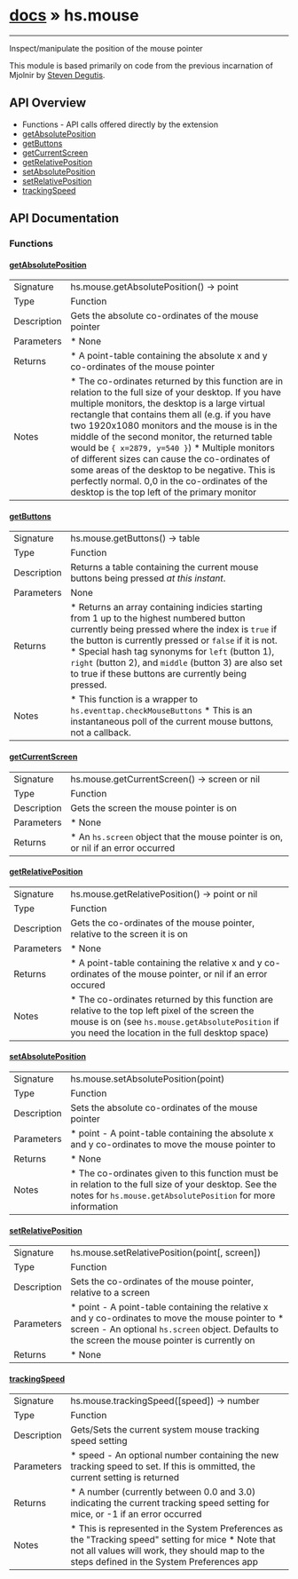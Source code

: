 # [docs](index.md) » hs.mouse
---

Inspect/manipulate the position of the mouse pointer

This module is based primarily on code from the previous incarnation of Mjolnir by [Steven Degutis](https://github.com/sdegutis/).

## API Overview
* Functions - API calls offered directly by the extension
 * [getAbsolutePosition](#getAbsolutePosition)
 * [getButtons](#getButtons)
 * [getCurrentScreen](#getCurrentScreen)
 * [getRelativePosition](#getRelativePosition)
 * [setAbsolutePosition](#setAbsolutePosition)
 * [setRelativePosition](#setRelativePosition)
 * [trackingSpeed](#trackingSpeed)

## API Documentation
### Functions

#### [getAbsolutePosition](#getAbsolutePosition)
|             |                 |
| ------------|-----------------|
| Signature   | hs.mouse.getAbsolutePosition() -> point  |
| Type        | Function |
| Description | Gets the absolute co-ordinates of the mouse pointer |
| Parameters |  * None |
| Returns |  * A point-table containing the absolute x and y co-ordinates of the mouse pointer |
| Notes |  * The co-ordinates returned by this function are in relation to the full size of your desktop. If you have multiple monitors, the desktop is a large virtual rectangle that contains them all (e.g. if you have two 1920x1080 monitors and the mouse is in the middle of the second monitor, the returned table would be `{ x=2879, y=540 }`) * Multiple monitors of different sizes can cause the co-ordinates of some areas of the desktop to be negative. This is perfectly normal. 0,0 in the co-ordinates of the desktop is the top left of the primary monitor

#### [getButtons](#getButtons)
|             |                 |
| ------------|-----------------|
| Signature   | hs.mouse.getButtons() -> table  |
| Type        | Function |
| Description | Returns a table containing the current mouse buttons being pressed *at this instant*. |
| Parameters |  None |
| Returns |  * Returns an array containing indicies starting from 1 up to the highest numbered button currently being pressed where the index is `true` if the button is currently pressed or `false` if it is not. * Special hash tag synonyms for `left` (button 1), `right` (button 2), and `middle` (button 3) are also set to true if these buttons are currently being pressed. |
| Notes |  * This function is a wrapper to `hs.eventtap.checkMouseButtons` * This is an instantaneous poll of the current mouse buttons, not a callback.

#### [getCurrentScreen](#getCurrentScreen)
|             |                 |
| ------------|-----------------|
| Signature   | hs.mouse.getCurrentScreen() -> screen or nil  |
| Type        | Function |
| Description | Gets the screen the mouse pointer is on |
| Parameters |  * None |
| Returns |  * An `hs.screen` object that the mouse pointer is on, or nil if an error occurred |


#### [getRelativePosition](#getRelativePosition)
|             |                 |
| ------------|-----------------|
| Signature   | hs.mouse.getRelativePosition() -> point or nil  |
| Type        | Function |
| Description | Gets the co-ordinates of the mouse pointer, relative to the screen it is on |
| Parameters |  * None |
| Returns |  * A point-table containing the relative x and y co-ordinates of the mouse pointer, or nil if an error occured |
| Notes |  * The co-ordinates returned by this function are relative to the top left pixel of the screen the mouse is on (see `hs.mouse.getAbsolutePosition` if you need the location in the full desktop space)

#### [setAbsolutePosition](#setAbsolutePosition)
|             |                 |
| ------------|-----------------|
| Signature   | hs.mouse.setAbsolutePosition(point)  |
| Type        | Function |
| Description | Sets the absolute co-ordinates of the mouse pointer |
| Parameters |  * point - A point-table containing the absolute x and y co-ordinates to move the mouse pointer to |
| Returns |  * None |
| Notes |  * The co-ordinates given to this function must be in relation to the full size of your desktop. See the notes for `hs.mouse.getAbsolutePosition` for more information

#### [setRelativePosition](#setRelativePosition)
|             |                 |
| ------------|-----------------|
| Signature   | hs.mouse.setRelativePosition(point[, screen])  |
| Type        | Function |
| Description | Sets the co-ordinates of the mouse pointer, relative to a screen |
| Parameters |  * point - A point-table containing the relative x and y co-ordinates to move the mouse pointer to * screen - An optional `hs.screen` object. Defaults to the screen the mouse pointer is currently on |
| Returns |  * None |


#### [trackingSpeed](#trackingSpeed)
|             |                 |
| ------------|-----------------|
| Signature   | hs.mouse.trackingSpeed([speed]) -> number  |
| Type        | Function |
| Description | Gets/Sets the current system mouse tracking speed setting |
| Parameters |  * speed - An optional number containing the new tracking speed to set. If this is ommitted, the current setting is returned |
| Returns |  * A number (currently between 0.0 and 3.0) indicating the current tracking speed setting for mice, or -1 if an error occurred |
| Notes |  * This is represented in the System Preferences as the "Tracking speed" setting for mice * Note that not all values will work, they should map to the steps defined in the System Preferences app |
